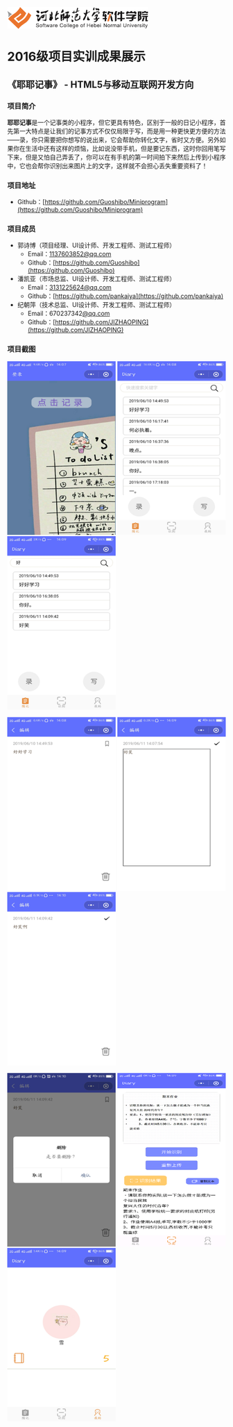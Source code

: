<img src="../../../image/logo.png"  height="50" />

# 2016级项目实训成果展示 

## 《耶耶记事》 - HTML5与移动互联网开发方向

### 项目简介

**耶耶记事**是一个记事类的小程序，但它更具有特色，区别于一般的日记小程序，首先第一大特点是让我们的记事方式不仅仅局限于写，而是用一种更快更方便的方法——录，你只需要把你想写的说出来，它会帮助你转化文字，省时又方便。另外如果你在生活中还有这样的烦恼，比如说没带手机，但是要记东西，这时你回用笔写下来，但是又怕自己弄丢了，你可以在有手机的第一时间拍下来然后上传到小程序中，它也会帮你识别出来图片上的文字，这样就不会担心丢失重要资料了！

### 项目地址

- Github：[https://github.com/Guoshibo/Miniprogram](https://github.com/Guoshibo/Miniprogram)

### 项目成员

- 郭诗博（项目经理、UI设计师、开发工程师、测试工程师）
  - Email：[1137603852@qq.com](mailto:1137603852@qq.com) 
  - Github：[https://github.com/Guoshibo](https://github.com/Guoshibo)
- 潘凯亚（市场总监、UI设计师、开发工程师、测试工程师）
  - Email：[3131225624@qq.com](mailto:3131225624@qq.com)
  - Github：[https://github.com/pankaiya](https://github.com/pankaiya)
- 纪朝萍（技术总监、UI设计师、开发工程师、测试工程师）
  - Email：670237342[@qq.com](mailto:670237342@qq.com)
  - Github：[https://github.com/JIZHAOPING](https://github.com/JIZHAOPING)

### 项目截图

<p>
<img src="./image/login.jpg" width=250 height=400 />
<img src="./image/index.jpg" width=250 height=400 />
<img src="./image/search.jpg" width=250 height=400 />
</p>
<p>
<img src="./image/details.jpg" width=250 height=400 />
<img src="./image/write.jpg" width=250 height=400 />
<img src="./image/edit.jpg" width=250 height=400 />
</p>
<p>
<img src="./image/delete.jpg" width=250 height=400 />
<img src="./image/recognize.png" width=250 height=400 />
<img src="./image/mine.jpg" width=250 height=400 />
</p>
